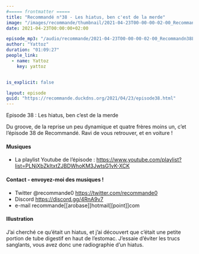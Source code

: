 ```yaml
---
#===== frontmatter =====
title: "Recommandé n°38 - Les hiatus, ben c'est de la merde"
image: "/images/recommande/thumbnail/2021-04-23T00-00-00-02-00_Recommandn38Leshiatusbencestdelamerde.jpg"
date: 2021-04-23T00:00:00+02:00

episode_mp3: "/audio/recommande/2021-04-23T00-00-00-02-00_Recommandn38Leshiatusbencestdelamerde.mp3"
author: "Yattoz"
duration: "01:09:27"
people_link: 
  - name: Yattoz
    key: yattoz


is_explicit: false

layout: episode
guid: "https://recommande.duckdns.org/2021/04/23/episode38.html"
---
```


<PodcastHeader/>

<!-- ECRIRE LA DESCRIPTION DE L'EPISODE SOUS CETTE LIGNE -->


 Episode 38 : Les hiatus, ben c’est de la merde 

<p>Du groove, de la reprise un peu dynamique et quatre frères moins un, c’et l’épisode 38 de Recommandé. Ravi de vous retrouver, et en voiture !</p>

<h4>Musiques</h4>

<ul>
  <li>La playlist Youtube de l’épisode : <a href="https://www.youtube.com/playlist?list=PLNjXbZkItxtZJBDWhoKM3JwtsG1vK-XCK" rel="nofollow">https://www.youtube.com/playlist?list=PLNjXbZkItxtZJBDWhoKM3JwtsG1vK-XCK</a></li>
</ul>

<h4>Contact - envoyez-moi des musiques !</h4>

<ul>
  <li>Twitter @recommande0 <a href="https://twitter.com/recommande0" rel="nofollow">https://twitter.com/recommande0</a></li>
  <li>Discord <a href="https://discord.gg/4RnA9v7" rel="nofollow">https://discord.gg/4RnA9v7</a></li>
  <li>e-mail recommande[[arobase]]hotmail[[point]]com</li>
</ul>

<h4>Illustration</h4>

<p>J’ai cherché ce qu’était un hiatus, et j’ai découvert que c’était une petite portion de tube digestif en haut de l’estomac. J’essaie d’éviter les trucs sanglants, vous avez donc une radiographie d’un hiatus.</p>


